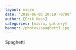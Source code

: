 ```yaml
---
layout: micro
date: ‘2018-06-05 20:19 -0700’
author: [Erik Hess]
categories: [micro, gallery]
banner: /photos/spaghetti.jpg
---
```


Spaghetti
